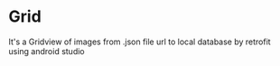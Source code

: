 # Grid
It's a Gridview of images from .json file url to local database by retrofit using android studio 
